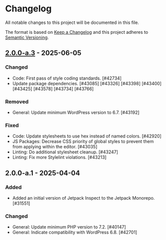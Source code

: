 # Changelog

All notable changes to this project will be documented in this file.

The format is based on [Keep a Changelog](https://keepachangelog.com/en/1.0.0/)
and this project adheres to [Semantic Versioning](https://semver.org/spec/v2.0.0.html).

## [2.0.0-a.3] - 2025-06-05
### Changed
- Code: First pass of style coding standards. [#42734]
- Update package dependencies. [#43085] [#43326] [#43398] [#43400] [#43425] [#43578] [#43734] [#43766]

### Removed
- General: Update minimum WordPress version to 6.7. [#43192]

### Fixed
- Code: Update stylesheets to use hex instead of named colors. [#42920]
- JS Packages: Decrease CSS priority of global styles to prevent them from applying within the editor. [#43035]
- Linting: Do additional stylesheet cleanup. [#43247]
- Linting: Fix more Stylelint violations. [#43213]

## 2.0.0-a.1 - 2025-04-04
### Added
- Added an initial version of Jetpack Inspect to the Jetpack Monorepo. [#31551]

### Changed
- General: Update minimum PHP version to 7.2. [#40147]
- General: Indicate compatibility with WordPress 6.8. [#42701]

[2.0.0-a.3]: https://github.com/Automattic/jetpack-inspect/compare/v2.0.0-a.1...v2.0.0-a.3
